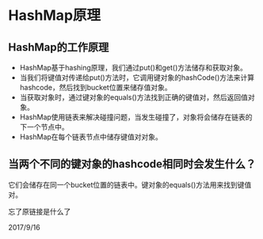 # HashMap原理

## HashMap的工作原理
* HashMap基于hashing原理，我们通过put()和get()方法储存和获取对象。  
* 当我们将键值对传递给put()方法时，它调用键对象的hashCode()方法来计算hashcode，然后找到bucket位置来储存值对象。  
* 当获取对象时，通过键对象的equals()方法找到正确的键值对，然后返回值对象。  
* HashMap使用链表来解决碰撞问题，当发生碰撞了，对象将会储存在链表的下一个节点中。  
* HashMap在每个链表节点中储存键值对对象。

## 当两个不同的键对象的hashcode相同时会发生什么？  
它们会储存在同一个bucket位置的链表中。键对象的equals()方法用来找到键值对。


忘了原链接是什么了  


2017/9/16  
